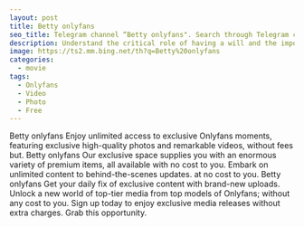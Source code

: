 ```yaml
---
layout: post
title: Betty onlyfans
seo_title: Telegram channel “Betty onlyfans". Search through Telegram channels. Catalog of telegram channels.
description: Understand the critical role of having a will and the importance of estate planning for your family's future.
image: https://ts2.mm.bing.net/th?q=Betty%20onlyfans
categories:
  - movie
tags: 
  - Onlyfans
  - Video
  - Photo
  - Free
---
```


Betty onlyfans Enjoy unlimited access to exclusive Onlyfans moments, featuring exclusive high-quality photos and remarkable videos, without fees but. Betty onlyfans Our exclusive space supplies you with an enormous variety of premium items, all available with no cost to you. Embark on unlimited content to behind-the-scenes updates. at no cost to you. Betty onlyfans Get your daily fix of exclusive content with brand-new uploads. Unlock a new world of top-tier media from top models of Onlyfans; without any cost to you. Sign up today to enjoy exclusive media releases without extra charges. Grab this opportunity.
